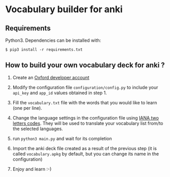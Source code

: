 # Vocabulary builder for anki

## Requirements

Python3. Dependencies can be installed with:

`$ pip3 install -r requirements.txt`

## How to build your own vocabulary deck for anki ?

1) Create an [Oxford developer account](https://developer.oxforddictionaries.com/)

2) Modify the configuration file `configuration/config.py` to include your `api_key` and `app_id` values obtained in step 1.

3) Fill the `vocabulary.txt` file with the words that you would like to learn (one per line).

4) Change the language settings in the configuration file using [IANA two letters codes](https://www.iana.org/assignments/language-subtag-registry/language-subtag-registry). They will be used to translate your vocabulary list from/to the selected languages.

5) run `python3 main.py` and wait for its completion

6) Import the anki deck file created as a result of the previous step (it is called `vocabulary.apkg` by default, but you can change its name in the configuration)

7) Enjoy and learn :-)